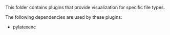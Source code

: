 This folder contains plugins that provide visualization for specific file types.

The following dependencies are used by these plugins:
- pylatexenc
